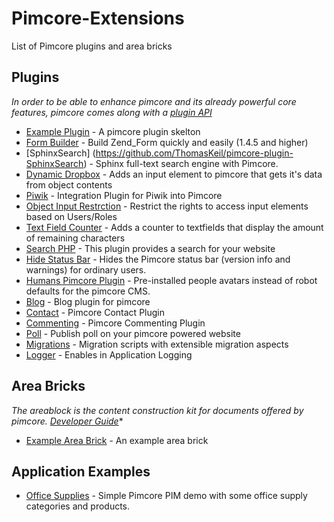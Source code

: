 # Pimcore-Extensions
List of Pimcore plugins and area bricks

## Plugins
*In order to be able to enhance pimcore and its already powerful core features, pimcore comes along with a [plugin API](https://www.pimcore.org/wiki/display/PIMCORE3/Plugin+Developer%27s+Guide)*

* [Example Plugin](https://github.com/pimcore/plugin-example) - A pimcore plugin skelton
* [Form Builder](https://github.com/brainsbucket/Zendformbuilder) - Build Zend_Form quickly and easily (1.4.5 and higher)
* [SphinxSearch] (https://github.com/ThomasKeil/pimcore-plugin-SphinxSearch) - Sphinx full-text search engine with Pimcore.
* [Dynamic Dropbox](https://github.com/ThomasKeil/pimcore-plugin-DynamicDropdown) - Adds an input element to pimcore that gets it's data from object contents 
* [Piwik](https://github.com/ThomasKeil/pimcore-plugin-Piwik) - Integration Plugin for Piwik into Pimcore
* [Object Input Restrction](https://github.com/ThomasKeil/pimcore-plugin-ObjectInputRestriction) - Restrict the rights to access input elements based on Users/Roles
* [Text Field Counter](https://github.com/ThomasKeil/pimcore-plugin-TextfieldCounter) - Adds a counter to textfields that display the amount of remaining characters
* [Search PHP](https://github.com/ThomasKeil/pimcore-plugin-SearchPhp) - This plugin provides a search for your website
* [Hide Status Bar](https://github.com/basilicom/pimcore-plugin-hide-status-bar) - Hides the Pimcore status bar (version info and warnings) for ordinary users. 
* [Humans Pimcore Plugin](https://github.com/basilicom/pimcore-plugin-humans) - Pre-installed people avatars instead of robot defaults for the pimcore CMS. 
* [Blog](https://github.com/rafalgalka/pimcore-plugin-blog) - Blog plugin for pimcore
* [Contact](https://github.com/rafalgalka/pimcore-plugin-contact) - Pimcore Contact Plugin
* [Commenting](https://github.com/rafalgalka/pimcore-plugin-commenting) - Pimcore Commenting Plugin
* [Poll](https://github.com/rafalgalka/pimcore-poll-plugin) - Publish poll on your pimcore powered website
* [Migrations](https://github.com/akramer-zibra/pimcore-migrations) - Migration scripts with extensible migration aspects 
* [Logger](https://github.com/dpfaffenbauer/pimcore-logger) - Enables in Application Logging

## Area Bricks
*The areablock is the content construction kit for documents offered by pimcore. [Developer Guide](https://www.pimcore.org/wiki/display/PIMCORE3/Create+your+own+bricks)**

* [Example Area Brick](https://github.com/pimcore/areabrick-example) - An example area brick

## Application Examples
* [Office Supplies](https://github.com/pimcore-usa/office-supplies-demo-pimcore) - Simple Pimcore PIM demo with some office supply categories and products. 

